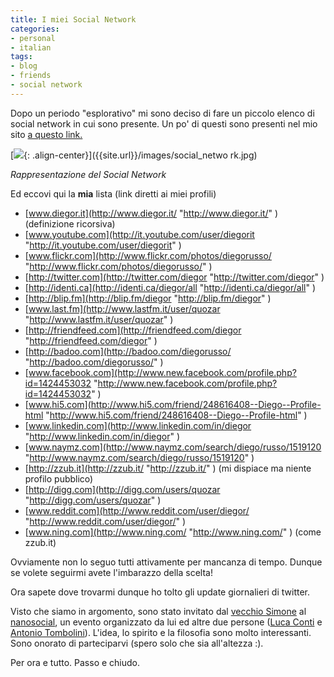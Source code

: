 ```yaml
---
title: I miei Social Network
categories:
- personal
- italian
tags:
- blog
- friends
- social network
---
```

Dopo un periodo "esplorativo" mi sono deciso di fare un piccolo elenco di
social network in cui sono presente. Un po' di questi sono presenti nel mio
sito [a questo link.](http://www.diegor.it/home/social_network.html
"http://www.diegor.it/home/social_network.html" )

[![]({{site.url}}/images/social_network.jpg){: .align-center}]({{site.url}}/images/social_netwo
rk.jpg)

_Rappresentazione del Social Network_

  
Ed eccovi qui la **mia** lista (link diretti ai miei profili)

  * [www.diegor.it](http://www.diegor.it/ "http://www.diegor.it/" ) (definizione ricorsiva)
  * [www.youtube.com](http://it.youtube.com/user/diegorit "http://it.youtube.com/user/diegorit" )
  * [www.flickr.com](http://www.flickr.com/photos/diegorusso/ "http://www.flickr.com/photos/diegorusso/" )
  * [http://twitter.com](http://twitter.com/diegor "http://twitter.com/diegor" )
  * [http://identi.ca](http://identi.ca/diegor/all "http://identi.ca/diegor/all" )
  * [http://blip.fm](http://blip.fm/diegor "http://blip.fm/diegor" )
  * [www.last.fm](http://www.lastfm.it/user/quozar "http://www.lastfm.it/user/quozar" )
  * [http://friendfeed.com](http://friendfeed.com/diegor "http://friendfeed.com/diegor" )
  * [http://badoo.com](http://badoo.com/diegorusso/ "http://badoo.com/diegorusso/" )
  * [www.facebook.com](http://www.new.facebook.com/profile.php?id=1424453032 "http://www.new.facebook.com/profile.php?id=1424453032" )
  * [www.hi5.com](http://www.hi5.com/friend/248616408--Diego--Profile-html "http://www.hi5.com/friend/248616408--Diego--Profile-html" )
  * [www.linkedin.com](http://www.linkedin.com/in/diegor "http://www.linkedin.com/in/diegor" )
  * [www.naymz.com](http://www.naymz.com/search/diego/russo/1519120 "http://www.naymz.com/search/diego/russo/1519120" )
  * [http://zzub.it](http://zzub.it/ "http://zzub.it/" ) (mi dispiace ma niente profilo pubblico)
  * [http://digg.com](http://digg.com/users/quozar "http://digg.com/users/quozar" )
  * [www.reddit.com](http://www.reddit.com/user/diegor/ "http://www.reddit.com/user/diegor/" )
  * [www.ning.com](http://www.ning.com/ "http://www.ning.com/" ) (come zzub.it)
  

Ovviamente non lo seguo tutti attivamente per mancanza di tempo. Dunque se
volete seguirmi avete l'imbarazzo della scelta!

Ora sapete dove trovarmi dunque ho tolto gli update giornalieri di twitter.

Visto che siamo in argomento, sono stato invitato dal [vecchio
Simone](http://ubuntista.wordpress.com/ "http://ubuntista.wordpress.com/" ) al
[nanosocial](http://www.nanosocial.org/ "http://www.nanosocial.org/" ), un
evento organizzato da lui ed altre due persone ([Luca
Conti](http://www.pandemia.info/ "http://www.pandemia.info/" ) e [Antonio
Tombolini](http://antoniotombolini.simplicissimus.it/
"http://antoniotombolini.simplicissimus.it/" )). L'idea, lo spirito e la
filosofia sono molto interessanti. Sono onorato di parteciparvi (spero solo
che sia all'altezza :).

Per ora e tutto. Passo e chiudo.

